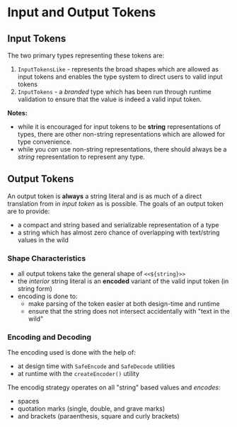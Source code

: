 # Input and Output Tokens

## Input Tokens

The two primary types representing these tokens are:

1. `InputTokensLike` - represents the broad shapes which are allowed as input tokens and enables the type system to direct users to valid input tokens
2. `InputTokens` - a _branded_ type which has been run through runtime validation to ensure that the value is indeed a valid input token.

**Notes:**

- while it is encouraged for input tokens to be **string** representations of types, there are other non-string representations which are allowed for type convenience.
- while you _can_ use non-string representations, there should always be a _string_ representation to represent any type.

## Output Tokens

An output token is **always** a string literal and is as much of a direct translation from in _input token_ as is possible. The goals of an output token are to provide:

- a compact and string based and serializable representation of a type
- a string which has almost zero chance of overlapping with text/string values in the wild

### Shape Characteristics

- all output tokens take the general shape of `<<${string}>>`
- the _interior_ string literal is an **encoded** variant of the valid input token (in string form)
- encoding is done to:
  - make parsing of the token easier at both design-time and runtime
  - ensure that the string does not intersect accidentally with "text in the wild"

### Encoding and Decoding

The encoding used is done with the help of:

- at design time with `SafeEncode` and `SafeDecode` utilities
- at runtime with the `createEncoder()` utility

The encodig strategy operates on all "string" based values and _encodes_:

- spaces
- quotation marks (single, double, and grave marks)
- and brackets (paraenthesis, square and curly brackets)
